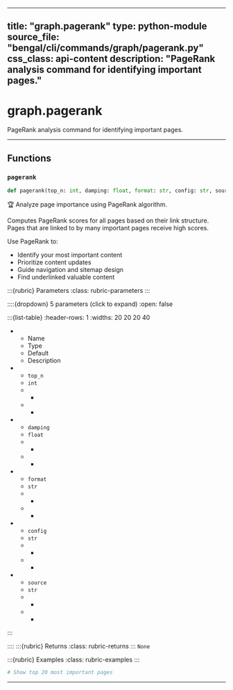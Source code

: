 
---
title: "graph.pagerank"
type: python-module
source_file: "bengal/cli/commands/graph/pagerank.py"
css_class: api-content
description: "PageRank analysis command for identifying important pages."
---

# graph.pagerank

PageRank analysis command for identifying important pages.

---


## Functions

### `pagerank`
```python
def pagerank(top_n: int, damping: float, format: str, config: str, source: str) -> None
```

🏆 Analyze page importance using PageRank algorithm.

Computes PageRank scores for all pages based on their link structure.
Pages that are linked to by many important pages receive high scores.

Use PageRank to:
- Identify your most important content
- Prioritize content updates
- Guide navigation and sitemap design
- Find underlinked valuable content



:::{rubric} Parameters
:class: rubric-parameters
:::

::::{dropdown} 5 parameters (click to expand)
:open: false

:::{list-table}
:header-rows: 1
:widths: 20 20 20 40

* - Name
  - Type
  - Default
  - Description
* - `top_n`
  - `int`
  - -
  - -
* - `damping`
  - `float`
  - -
  - -
* - `format`
  - `str`
  - -
  - -
* - `config`
  - `str`
  - -
  - -
* - `source`
  - `str`
  - -
  - -
:::

::::
:::{rubric} Returns
:class: rubric-returns
:::
`None`




:::{rubric} Examples
:class: rubric-examples
:::
```python
# Show top 20 most important pages
```


---
